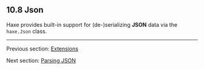 ## 10.8 Json

Haxe provides built-in support for (de-)serializing **JSON** data via the `haxe.Json` class.

---

Previous section: [Extensions](std-math-extensions.md)

Next section: [Parsing JSON](std-Json-parsing.md)